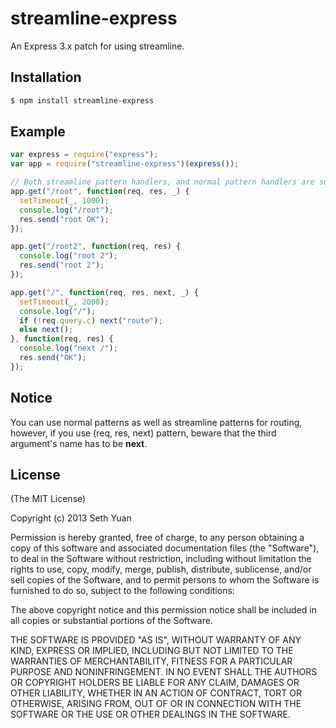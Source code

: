 # streamline-express

An Express 3.x patch for using streamline.

## Installation

```bash
$ npm install streamline-express
```

## Example

```js
var express = require("express");
var app = require("streamline-express")(express());

// Both streamline pattern handlers, and normal pattern handlers are supported.
app.get("/root", function(req, res, _) {
  setTimeout(_, 1000);
  console.log("/root");
  res.send("root OK");
});

app.get("/root2", function(req, res) {
  console.log("root 2");
  res.send("root 2");
});

app.get("/", function(req, res, next, _) {
  setTimeout(_, 2000);
  console.log("/");
  if (!req.query.c) next("route");
  else next();
}, function(req, res) {
  console.log("next /");
  res.send("OK");
});
```

## Notice

You can use normal patterns as well as streamline patterns for routing, however, if you use (req, res, next) pattern, beware that the third argument's name has to be **next**.

## License

(The MIT License)

Copyright (c) 2013 Seth Yuan

Permission is hereby granted, free of charge, to any person obtaining a copy
of this software and associated documentation files (the "Software"), to deal
in the Software without restriction, including without limitation the rights
to use, copy, modify, merge, publish, distribute, sublicense, and/or sell
copies of the Software, and to permit persons to whom the Software is
furnished to do so, subject to the following conditions:

The above copyright notice and this permission notice shall be included in
all copies or substantial portions of the Software.

THE SOFTWARE IS PROVIDED "AS IS", WITHOUT WARRANTY OF ANY KIND, EXPRESS OR
IMPLIED, INCLUDING BUT NOT LIMITED TO THE WARRANTIES OF MERCHANTABILITY,
FITNESS FOR A PARTICULAR PURPOSE AND NONINFRINGEMENT. IN NO EVENT SHALL THE
AUTHORS OR COPYRIGHT HOLDERS BE LIABLE FOR ANY CLAIM, DAMAGES OR OTHER
LIABILITY, WHETHER IN AN ACTION OF CONTRACT, TORT OR OTHERWISE, ARISING FROM,
OUT OF OR IN CONNECTION WITH THE SOFTWARE OR THE USE OR OTHER DEALINGS IN
THE SOFTWARE.
